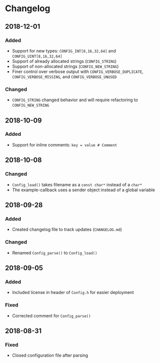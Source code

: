 # Changelog

## 2018-12-01
### Added
- Support for new types: `CONFIG_INT[8,16,32,64]` and `CONFIG_UINT[8,16,32,64]`
- Support of already allocated strings (`CONFIG_STRING`)
- Support of non-allocated strings (`CONFIG_NEW_STRING`)
- Finer control over verbose output with `CONFIG_VERBOSE_DUPLICATE`, `CONFIG_VERBOSE_MISSING`, and `CONFIG_VERBOSE_UNUSED`

### Changed
- `CONFIG_STRING` changed behavior and will require refactoring to `CONFIG_NEW_STRING`

## 2018-10-09
### Added
- Support for inline comments: `key = value # Comment`

## 2018-10-08
### Changed
- `Config_load()` takes filename as a `const char*` instead of a `char*`
- The example-callback uses a sender object instead of a global variable

## 2018-09-28
### Added
- Created changelog file to track updates (`CHANGELOG.md`)

### Changed
- Renamed `Config_parse()` to `Config_load()`

## 2018-09-05
### Added
- Included license in header of `Config.h` for easier deployment

### Fixed
- Corrected comment for `Config_parse()`

## 2018-08-31
### Fixed
- Closed configuration file after parsing
